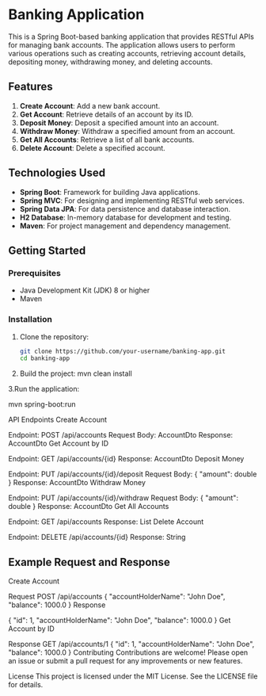 # Banking Application

This is a Spring Boot-based banking application that provides RESTful APIs for managing bank accounts. The application allows users to perform various operations such as creating accounts, retrieving account details, depositing money, withdrawing money, and deleting accounts.

## Features

1. **Create Account**: Add a new bank account.
2. **Get Account**: Retrieve details of an account by its ID.
3. **Deposit Money**: Deposit a specified amount into an account.
4. **Withdraw Money**: Withdraw a specified amount from an account.
5. **Get All Accounts**: Retrieve a list of all bank accounts.
6. **Delete Account**: Delete a specified account.

## Technologies Used

- **Spring Boot**: Framework for building Java applications.
- **Spring MVC**: For designing and implementing RESTful web services.
- **Spring Data JPA**: For data persistence and database interaction.
- **H2 Database**: In-memory database for development and testing.
- **Maven**: For project management and dependency management.

## Getting Started

### Prerequisites

- Java Development Kit (JDK) 8 or higher
- Maven

### Installation

1. Clone the repository:
   ```sh
   git clone https://github.com/your-username/banking-app.git
   cd banking-app
2. Build the project:
mvn clean install

3.Run the application:

mvn spring-boot:run

API Endpoints
Create Account

Endpoint: POST /api/accounts
Request Body: AccountDto
Response: AccountDto
Get Account by ID

Endpoint: GET /api/accounts/{id}
Response: AccountDto
Deposit Money

Endpoint: PUT /api/accounts/{id}/deposit
Request Body: { "amount": double }
Response: AccountDto
Withdraw Money

Endpoint: PUT /api/accounts/{id}/withdraw
Request Body: { "amount": double }
Response: AccountDto
Get All Accounts

Endpoint: GET /api/accounts
Response: List<AccountDto>
Delete Account

Endpoint: DELETE /api/accounts/{id}
Response: String

## Example Request and Response
Create Account

Request
POST /api/accounts
{
  "accountHolderName": "John Doe",
  "balance": 1000.0
}
Response

{
  "id": 1,
  "accountHolderName": "John Doe",
  "balance": 1000.0
}
Get Account by ID

Response
GET /api/accounts/1
{
  "id": 1,
  "accountHolderName": "John Doe",
  "balance": 1000.0
}
Contributing
Contributions are welcome! Please open an issue or submit a pull request for any improvements or new features.

License
This project is licensed under the MIT License. See the LICENSE file for details.







